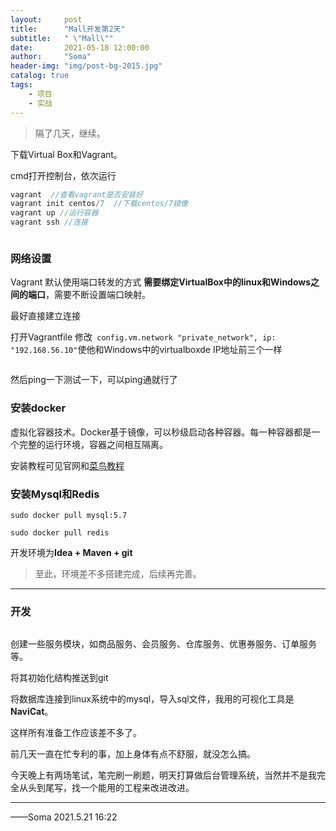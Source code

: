 ```yaml
---
layout:     post
title:      "Mall开发第2天"
subtitle:   " \"Mall\""
date:       2021-05-18 12:00:00
author:     "Soma"
header-img: "img/post-bg-2015.jpg"
catalog: true
tags:
    - 项目
    - 实战
---
```


> 隔了几天，继续。

 下载Virtual Box和Vagrant。

cmd打开控制台，依次运行

```java
vagrant  //查看vagrant是否安装好
vagrant init centos/7  //下载centos/7镜像
vagrant up //运行容器
vagrant ssh //连接
```

<p>
<img src="https://github.com/abcsoma/abcsoma.github.io/blob/main/img/image-521-01.png)" alt>
</p>



### 网络设置

Vagrant 默认使用端口转发的方式 **需要绑定VirtualBox中的linux和Windows之间的端口**，需要不断设置端口映射。

最好直接建立连接

打开Vagrantfile 修改<code>  config.vm.network "private_network", ip: "192.168.56.10"</code>使他和Windows中的virtualboxde IP地址前三个一样

<p>
<img src="https://github.com/abcsoma/abcsoma.github.io/blob/main/img/image-521-02.png)" alt>
</p>


然后ping一下测试一下，可以ping通就行了

### 安装docker

虚拟化容器技术。Docker基于镜像，可以秒级启动各种容器。每一种容器都是一个完整的运行环境，容器之间相互隔离。

安装教程可见官网和[菜鸟教程](https://www.runoob.com/docker/centos-docker-install.html)

### 安装Mysql和Redis

<code>sudo docker pull mysql:5.7</code>

<code>sudo docker pull redis</code>

开发环境为**Idea + Maven + git**

> 至此，环境差不多搭建完成，后续再完善。

---------------

### 开发

<p>
<img src="https://github.com/abcsoma/abcsoma.github.io/blob/main/img/image-521-03.png)" alt>
</p>


创建一些服务模块，如商品服务、会员服务、仓库服务、优惠券服务、订单服务等。

将其初始化结构推送到git

将数据库连接到linux系统中的mysql，导入sql文件，我用的可视化工具是**NaviCat**。

这样所有准备工作应该差不多了。

前几天一直在忙专利的事，加上身体有点不舒服，就没怎么搞。

今天晚上有两场笔试，笔完刷一刷题，明天打算做后台管理系统，当然并不是我完全从头到尾写，找一个能用的工程来改进改进。

------------

——Soma 2021.5.21 16:22

